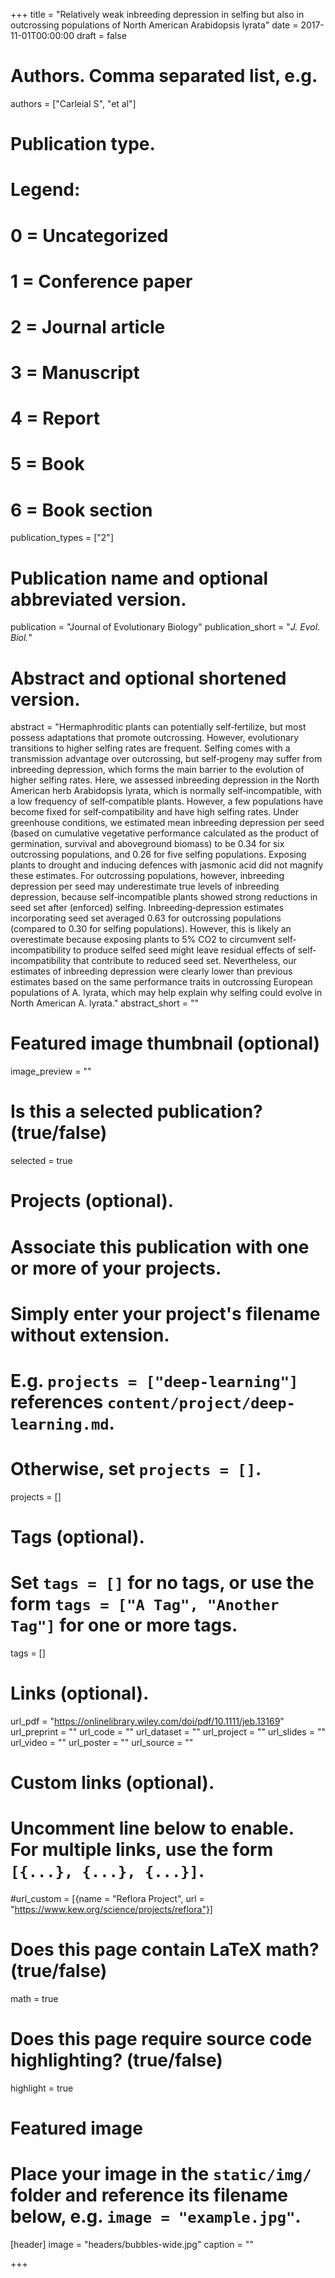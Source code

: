 +++
title = "Relatively weak inbreeding depression in selfing but also in outcrossing populations of North American Arabidopsis lyrata"
date = 2017-11-01T00:00:00
draft = false

# Authors. Comma separated list, e.g.
authors = ["Carleial S", "et al"]

# Publication type.
# Legend:
# 0 = Uncategorized
# 1 = Conference paper
# 2 = Journal article
# 3 = Manuscript
# 4 = Report
# 5 = Book
# 6 = Book section
publication_types = ["2"]

# Publication name and optional abbreviated version.
publication = "Journal of Evolutionary Biology"
publication_short = "*J. Evol. Biol.*"

# Abstract and optional shortened version.
abstract = "Hermaphroditic plants can potentially self‐fertilize, but most possess adaptations that promote outcrossing. However, evolutionary transitions to higher selfing rates are frequent. Selfing comes with a transmission advantage over outcrossing, but self‐progeny may suffer from inbreeding depression, which forms the main barrier to the evolution of higher selfing rates. Here, we assessed inbreeding depression in the North American herb Arabidopsis lyrata, which is normally self‐incompatible, with a low frequency of self‐compatible plants. However, a few populations have become fixed for self‐compatibility and have high selfing rates. Under greenhouse conditions, we estimated mean inbreeding depression per seed (based on cumulative vegetative performance calculated as the product of germination, survival and aboveground biomass) to be 0.34 for six outcrossing populations, and 0.26 for five selfing populations. Exposing plants to drought and inducing defences with jasmonic acid did not magnify these estimates. For outcrossing populations, however, inbreeding depression per seed may underestimate true levels of inbreeding depression, because self‐incompatible plants showed strong reductions in seed set after (enforced) selfing. Inbreeding‐depression estimates incorporating seed set averaged 0.63 for outcrossing populations (compared to 0.30 for selfing populations). However, this is likely an overestimate because exposing plants to 5% CO2 to circumvent self‐incompatibility to produce selfed seed might leave residual effects of self‐incompatibility that contribute to reduced seed set. Nevertheless, our estimates of inbreeding depression were clearly lower than previous estimates based on the same performance traits in outcrossing European populations of A. lyrata, which may help explain why selfing could evolve in North American A. lyrata."
abstract_short = ""

# Featured image thumbnail (optional)
image_preview = ""

# Is this a selected publication? (true/false)
selected = true

# Projects (optional).
#   Associate this publication with one or more of your projects.
#   Simply enter your project's filename without extension.
#   E.g. `projects = ["deep-learning"]` references `content/project/deep-learning.md`.
#   Otherwise, set `projects = []`.
projects = []

# Tags (optional).
#   Set `tags = []` for no tags, or use the form `tags = ["A Tag", "Another Tag"]` for one or more tags.
tags = []

# Links (optional).
url_pdf = "https://onlinelibrary.wiley.com/doi/pdf/10.1111/jeb.13169"
url_preprint = ""
url_code = ""
url_dataset = ""
url_project = ""
url_slides = ""
url_video = ""
url_poster = ""
url_source = ""

# Custom links (optional).
#   Uncomment line below to enable. For multiple links, use the form `[{...}, {...}, {...}]`.
#url_custom = [{name = "Reflora Project", url = "https://www.kew.org/science/projects/reflora"}]

# Does this page contain LaTeX math? (true/false)
math = true

# Does this page require source code highlighting? (true/false)
highlight = true

# Featured image
# Place your image in the `static/img/` folder and reference its filename below, e.g. `image = "example.jpg"`.
[header]
image = "headers/bubbles-wide.jpg"
caption = ""

+++
